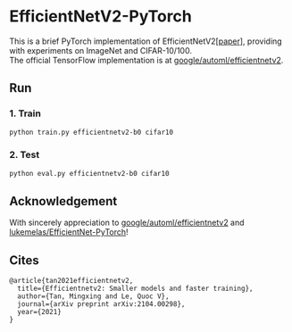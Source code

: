 # EfficientNetV2-PyTorch
This is a brief PyTorch implementation of EfficientNetV2[[paper](https://arxiv.org/abs/2104.00298)], providing with experiments on ImageNet and CIFAR-10/100.  
The official TensorFlow implementation is at [google/automl/efficientnetv2](https://github.com/google/automl/tree/master/efficientnetv2).  

## Run
### 1. Train
```bash
python train.py efficientnetv2-b0 cifar10
```
### 2. Test
```bash
python eval.py efficientnetv2-b0 cifar10
```

## Acknowledgement
With sincerely appreciation to [google/automl/efficientnetv2](https://github.com/google/automl/tree/master/efficientnetv2) and [lukemelas/EfficientNet-PyTorch](https://github.com/lukemelas/EfficientNet-PyTorch)!
## Cites
```
@article{tan2021efficientnetv2,
  title={Efficientnetv2: Smaller models and faster training},
  author={Tan, Mingxing and Le, Quoc V},
  journal={arXiv preprint arXiv:2104.00298},
  year={2021}
}
```
